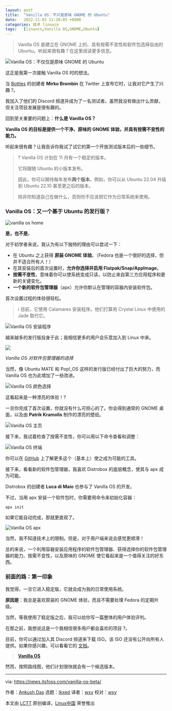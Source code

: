 ```yaml
---
layout: post
title:	"Vanilla OS：不只是原味 GNOME 的 Ubuntu"
date:	2022-11-02 11:28:03 +0800 
categories:	技术 linuxcn 
tags:	[linuxcn,Vanilla OS,GNOME,Ubuntu]
---
```




> 
> Vanilla OS 是建立在 GNOME 上的、具有按需不变性和软件包选择自由的 Ubuntu。听起来很有趣？在这里阅读更多信息。
> 
> 
> 


![Vanilla OS：不仅仅是原味 GNOME 的 Ubuntu](/Asserts/Images//attachment/album/202211/02/112803c3sq0ub4lqzbupqu.jpg)


这正是我第一次接触 Vanilla OS 时的想法。


当 [Bottles](https://usebottles.com) 的创建者 **Mirko Brombin** 在 Twitter 上宣布它时，让我对它产生了兴趣 ?。


我加入了他们的 Discord 频道并成为了一名测试者。虽然我没有做出什么贡献，但关注项目发展是很有趣的。


回到至关重要的问题上：**什么是 Vanilla OS？**


**Vanilla OS 的目标是提供一个干净、原味的 GNOME 体验，并具有按需不变性的能力。**


听起来很有趣？让我告诉你我试了试它的第一个开放测试版本后的一些细节。



> 
> ? Vanilla OS 计划在 11 月有一个稳定的版本。
> 
> 
> 它将跟随 Ubuntu 的小版本发布。
> 
> 
> 因此，你可以期待每年发布**两个版本**。例如，你可以从 Ubuntu 22.04 升级到 Ubuntu 22.10 甚至更之后的版本。
> 
> 
> 除非你知道自己在做什么，否则你不应该把它作为日常系统来使用。
> 
> 
> 


### Vanilla OS：又一个基于 Ubuntu 的发行版？


![vanilla os home](/Asserts/Images//attachment/album/202211/02/112804bfnqvqsa17nnqtvs.jpg)


**是，也不是**。


对于初学者来说，我认为有以下独特的理由可以尝试一下：


* 在 Ubuntu 之上获得 **原装 GNOME 体验**。（Fedora 也是一个很好的选择，但并不适合所有人！）
* 在其安装后的首次设置时，**允许你选择并启用 Flatpak/Snap/AppImage**。
* **按需不变性**，意味着你可以使系统变成只读，以防止来自第三方应用程序和更新的关键变化。
* **一个新的软件包管理器**（apx）允许你默认在管理的容器内安装软件包。


首次设置过程的体验很轻松。



> 
> ℹ️ 目前，它使用 Calamares 安装程序。他们打算用 Crystal Linux 中使用的 Jade 取代它。
> 
> 
> 


![Vanilla OS 安装程序](/Asserts/Images//attachment/album/202211/02/112804dz60mb6vv68a8p16.jpg)


越来越多的发行版投身于此；我相信更多的用户会乐意加入到 Linux 中来。


![](/Asserts/Images//attachment/album/202211/02/112805mzhu3meg6lhf68dp.png)


*Vanilla OS 对软件包管理器的选择*


当然，像 Ubuntu MATE 和 Pop!\_OS 这样的发行版已经付出了巨大的努力，而 Vanilla OS 也为此增加了一些改进。


![Vanilla OS 颜色选择](/Asserts/Images//attachment/album/202211/02/112805zs8yiaxjtfxxe110.png)


这看起来是一种漂亮的体验！?


一旦你完成了首次设置，你就没有什么可担心的了。你会得到通常的 GNOME 桌面，以及由 **Patrik Kramolis** 制作的漂亮的壁纸。


![Vanilla OS 主页](/Asserts/Images//attachment/album/202211/02/112806cer696pkdampup26.jpg)


接下来，我试着检查了按需不变性，你可以用以下命令查看和调整：


![Vanilla OS 终端](/Asserts/Images//attachment/album/202211/02/112807zba1ipts8y1briwy.png)


你可以在 [GitHub](https://github.com/Vanilla-OS/almost) 上了解更多这个（基本上）使之成为可能的工具。


接下来，看看新的软件包管理器，我喜欢 Distrobox 的底层概念，使其与 apx 成为可能。


Distrobox 的创建者 **Luca di Maio** 也参与了 Vanilla OS 的开发。


不过，当用 apx 安装一个软件包时，你需要用命令来初始化容器：



```
apx init

```

如果它能自动完成，那就更直观了。


![Vanilla OS apx](/Asserts/Images//attachment/album/202211/02/112807a53hluh8i3wi8ukq.jpg)


当然，我不知道技术上的限制。但是，对于用户端来说会感觉更顺滑！


总的来说，一个利用容器安装应用程序的软件包管理器、获得选择你的软件包管理器的能力、按需不变性，以及原味的 GNOME 使它看起来是一个值得关注的好东西。


### 前面的路：第一印象


我觉得，一旦它进入稳定版，它就会成为我的日常使用系统。


**原因是**：我总是喜欢原装的 GNOME 体验，而且不需要处理 Fedora 的定期升级。


当然，等我使用了稳定版之后，我可以给你写一篇整体的用户体验评判。


在那之前，我想说这是一个我相信很多用户都会喜欢的项目 ?。


目前，你可以通过加入其 Discord 频道来下载 ISO。该 ISO 还没有公开向所有人提供。如果你感兴趣，可以看看它的 [文档](https://documentation.vanillaos.org)。



> 
> **[Vanilla OS](https://vanillaos.org/roadmap)**
> 
> 
> 


然而，按照路线图，他们计划很快就会有一个候选版本。




---


via: <https://news.itsfoss.com/vanilla-os-beta/>


作者：[Ankush Das](https://news.itsfoss.com/author/ankush/) 选题：[lkxed](https://github.com/lkxed) 译者：[wxy](https://github.com/wxy) 校对：[wxy](https://github.com/wxy)


本文由 [LCTT](https://github.com/LCTT/TranslateProject) 原创编译，[Linux中国](https://linux.cn/) 荣誉推出
